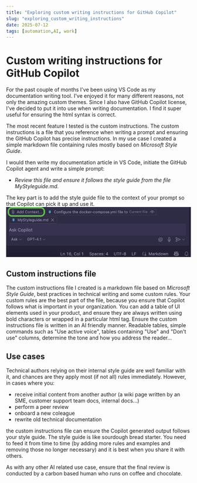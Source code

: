 ```yaml
---
title: "Exploring custom writing instructions for GitHub Copilot"
slug: "exploring_custom_writing_instructions"
date: 2025-07-12
tags: [automation,AI, work]
---
```


# Custom writing instructions for GitHub Copilot

For the past couple of months I've been using VS Code as my documentation writing tool. I've enjoyed it for many different reasons, not only the amazing custom themes.
Since I also have GitHub Copilot license, I've decided to put it into use when writing documentation. I find it super useful for ensuring the html syntax is correct.
<!--truncate-->

The most recent feature I tested is the custom instructions. The custom instructions is a file that you reference when writing a prompt and ensuring the GitHub Copilot has precise instructions. In my use case I created a simple markdown file containing rules mostly based on *Microsoft Style Guide*.

I would then write my documentation  article in VS Code, initiate the GitHub Copilot agent and write a simple prompt:

- *Review this file and ensure it follows the style guide from the file MyStyleguide.md.*

The key part is to add the style guide file to the context of your prompt so that Copilot can pick it up and use it.
![custom_instructions](../static/img/custom_instructions.png)
## Custom instructions file

The custom instructions file I created is a markdown file based on *Microsoft Style Guide*, best practices in technical writing and  some custom rules. Your custom rules are the best part of the file, because you ensure that Copilot follows what is important in your organization.
You can add a table of UI elements used in your product, and ensure they are always written using bold characters  or wrapped in a particular html tag. Ensure the custom instructions  file is written in an AI friendly manner. Readable tables, simple commands such as "Use active voice", tables containing "Use" and "Don't use" columns, determine the tone and how you address the reader... 

## Use cases

Technical authors relying on their internal style guide are well familiar with it, and chances are they apply most (if not all) rules immediately. However, in cases where you:
- receive initial content from another author (a wiki page written by an SME, customer support team docs, internal docs...)
- perform a peer review
- onboard a new coleague
- rewrite old technical documentation
  
the custom instructions file can ensure the Copilot generated output follows your style guide.
The style guide is like sourdough bread starter. You need to feed it from time to time (by adding more rules and examples and removing those no longer necessary) and it is best when you share it with others.

As with any other AI related use case, ensure that the final review is conducted by a carbon based human who runs on coffee and chocolate.